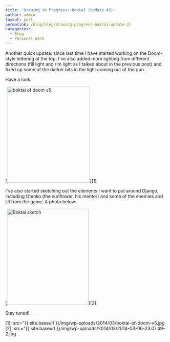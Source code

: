 ```yaml
---
title: 'Drawing in Progress: Boktai (Update #2)'
author: admin
layout: post
permalink: /blog/blog/drawing-progress-boktai-update-2/
categories:
  - Blog
  - Personal Work
---
```

Another quick update: since last time I have started working on the Doom-style lettering at the top. I've also added more lighting from different directions (fill light and rim light as I talked about in the previous post) and fixed up some of the darker bits in the light coming out of the gun.

Have a look:

[<img src="{{ site.baseurl }}/img/wp-uploads/2014/03/boktai-of-doom-v5-259x300.jpg" alt="boktai of doom v5" width="259" height="300" class="aligncenter size-medium wp-image-263" />][1]

<!--more More after the break -->

I've also started sketching out the elements I want to put around Django, including Otenko (the sunflower, his mentor) and some of the enemies and UI from the game. A photo below:

[<img src="{{ site.baseurl }}/img/wp-uploads/2014/03/2014-03-06-23.07.49-2-255x300.jpg" alt="Boktai sketch" width="255" height="300" class="aligncenter size-medium wp-image-262" />][2]

Stay tuned!

 [1]: src="{{ site.baseurl }}/img/wp-uploads/2014/03/boktai-of-doom-v5.jpg
 [2]: src="{{ site.baseurl }}/img/wp-uploads/2014/03/2014-03-06-23.07.49-2.jpg